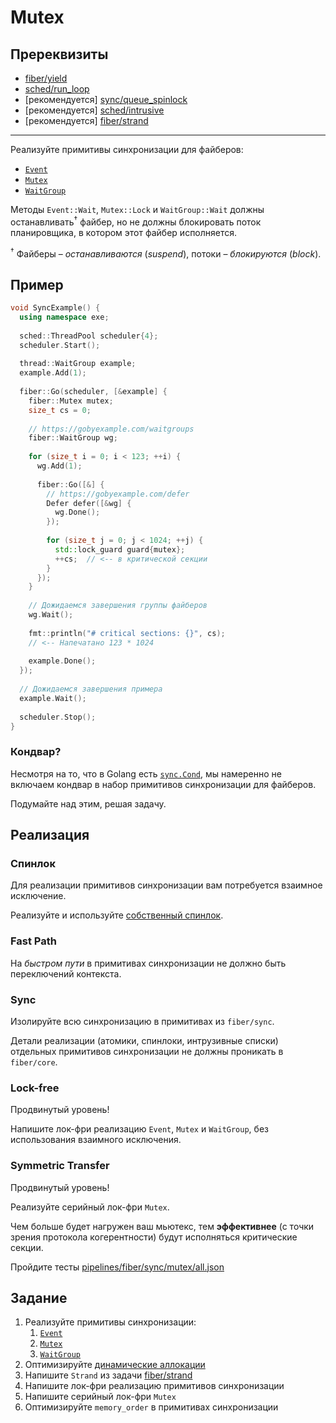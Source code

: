 # Mutex

## Пререквизиты

- [fiber/yield](/tasks/fiber/yield)
- [sched/run_loop](/tasks/sched/run_loop)
- [рекомендуется] [sync/queue_spinlock](/tasks/sync/queue_spinlock)  
- [рекомендуется] [sched/intrusive](/tasks/sched/intrusive)
- [рекомендуется] [fiber/strand](/tasks/fiber/strand)

---

Реализуйте примитивы синхронизации для файберов:
- [`Event`](exe/fiber/sync/event.hpp)
- [`Mutex`](exe/fiber/sync/mutex.hpp)
- [`WaitGroup`](exe/fiber/sync/wait_group.hpp)

Методы `Event::Wait`, `Mutex::Lock` и `WaitGroup::Wait` должны останавливать<sup>†</sup> файбер, но не должны блокировать поток планировщика, в котором этот файбер исполняется.

<sup>†</sup> Файберы – _останавливаются_ (_suspend_), потоки – _блокируются_ (_block_).

## Пример

```cpp
void SyncExample() {
  using namespace exe;
  
  sched::ThreadPool scheduler{4};
  scheduler.Start();
  
  thread::WaitGroup example;
  example.Add(1);
  
  fiber::Go(scheduler, [&example] {
    fiber::Mutex mutex;
    size_t cs = 0;
    
    // https://gobyexample.com/waitgroups
    fiber::WaitGroup wg;
    
    for (size_t i = 0; i < 123; ++i) {
      wg.Add(1);
      
      fiber::Go([&] {
        // https://gobyexample.com/defer
        Defer defer([&wg] {
          wg.Done();
        });
        
        for (size_t j = 0; j < 1024; ++j) {
          std::lock_guard guard{mutex};
          ++cs;  // <-- в критической секции
        }
      });
    }
    
    // Дожидаемся завершения группы файберов
    wg.Wait();
    
    fmt::println("# critical sections: {}", cs);
    // <-- Напечатано 123 * 1024
    
    example.Done();
  });
  
  // Дожидаемся завершения примера
  example.Wait();
  
  scheduler.Stop();
}
```

### Кондвар?

Несмотря на то, что в Golang есть [`sync.Cond`](https://pkg.go.dev/sync#Cond), мы намеренно не включаем кондвар
в набор примитивов синхронизации для файберов.

Подумайте над этим, решая задачу.

## Реализация

### Спинлок

Для реализации примитивов синхронизации вам потребуется взаимное исключение.

Реализуйте и используйте [собственный спинлок](exe/thread/spinlock.hpp).

### Fast Path

На _быстром пути_ в примитивах синхронизации не должно быть переключений контекста.

### Sync

Изолируйте всю синхронизацию в примитивах из `fiber/sync`.

Детали реализации (атомики, спинлоки, интрузивные списки) отдельных примитивов синхронизации не должны проникать в `fiber/core`.

### Lock-free

Продвинутый уровень!

Напишите лок-фри реализацию `Event`, `Mutex` и `WaitGroup`, без использования взаимного исключения.

### Symmetric Transfer

Продвинутый уровень!

Реализуйте серийный лок-фри `Mutex`.

Чем больше будет нагружен ваш мьютекс, тем **эффективнее** (с точки зрения протокола когерентности) будут исполняться критические секции.

Пройдите тесты [pipelines/fiber/sync/mutex/all.json](pipelines/fiber/sync/mutex/all.json)

## Задание

1) Реализуйте примитивы синхронизации:
   1) [`Event`](exe/fiber/sync/event.hpp)
   2) [`Mutex`](exe/fiber/sync/mutex.hpp)
   3) [`WaitGroup`](exe/fiber/sync/wait_group.hpp)
2) Оптимизируйте [динамические аллокации](alloc.md)
3) Напишите `Strand` из задачи [fiber/strand](/tasks/fiber/strand)   
4) Напишите лок-фри реализацию примитивов синхронизации
5) Напишите серийный лок-фри `Mutex`
6) Оптимизируйте `memory_order` в примитивах синхронизации
